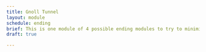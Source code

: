 ```yaml
---
title: Gnoll Tunnel
layout: module
schedule: ending
brief: This is one module of 4 possible ending modules to try to minimize damage to Boulderton proper. The adventurers will fight a number of gnolls found within a cave structure that are making their way to a farm to consume as many farmers as they can. If the players kill half of the gnolls, the farm is safe regardless if the PCs die.  If more than half of the gnolls escape, then the farmers are killed and a number of Gnoll Gluttons are formed. Treasure box found in the caves along with treasure on creatures. This module will use the mixture of paths and fields as the cavern structure.
draft: true

---
```

